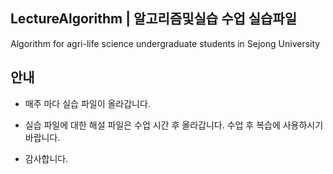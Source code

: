 ## LectureAlgorithm | 알고리즘및실습 수업 실습파일

Algorithm for agri-life science undergraduate students in Sejong University


## 안내

* 매주 마다 실습 파일이 올라갑니다.

* 실습 파일에 대한 해설 파일은 수업 시간 후 올라갑니다. 수업 후 복습에 사용하시기 바랍니다.

* 감사합니다.

